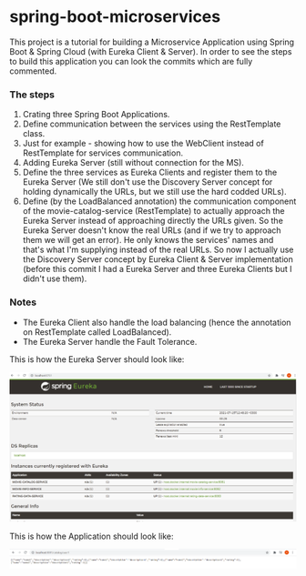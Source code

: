 # spring-boot-microservices

This project is a tutorial for building a Microservice Application using Spring Boot & Spring Cloud (with Eureka Client & Server).
In order to see the steps to build this application you can look the commits which are fully commented.

### The steps
1. Crating three Spring Boot Applications.
2. Define communication between the services using the RestTemplate class.
3. Just for example - showing how to use the WebClient instead of RestTemplate for services communication.
4. Adding Eureka Server (still without connection for the MS).
5. Define the three services as Eureka Clients and register them to the Eureka Server
   (We still don't use the Discovery Server concept for holding dynamically the URLs, but we still use the hard codded URLs).
6. Define (by the LoadBalanced annotation) the communication component of the movie-catalog-service (RestTemplate) to actually approach the Eureka Server instead of approaching directly the URLs given.
   So the Eureka Server doesn't know the real URLs (and if we try to approach them we will get an error).
   He only knows the services' names and that's what I'm supplying instead of the real URLs.
   So now I actually use the Discovery Server concept by Eureka Client & Server implementation (before this commit I had a Eureka Server and three Eureka Clients but I didn't use them).


### Notes
   * The Eureka Client also handle the load balancing (hence the annotation on RestTemplate called LoadBalanced).
   * The Eureka Server handle the Fault Tolerance. 

This is how the Eureka Server should look like:

![Eureka_Server](/images/Eureka_Server.png?raw=true)



This is how the Application should look like:

![Application](/images/Application.png?raw=true)
